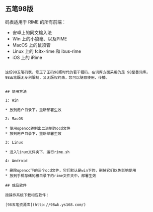 ## 五笔98版

码表适用于 RIME 的所有前端：

* 安卓上的同文输入法
* Win 上的小狼毫、以及PIME
* MacOS 上的鼠须管
* Linux 上的 fcitx-rime 和 ibus-rime
* iOS 上的 iRime

````

这份98五笔码表，修正了王码98版时代的若干错码，在词库方面采用的是 98至善词库。
98五笔既无专利限制，又无版权约束，您可以随意使用，传播。


## 使用方法

1: Win 

* 放到用户目录下，重新部署生效

2: MacOS

* 使用opencc转制出二进制的ocd文件
* 放到用户目录下，重新部署生效

3: Linux

* 进入linux文件夹下，运行rime.sh

4: Android

* 删除opencc下的三个ocd文件，它们默认是win下的，删掉它们以免影响使用
* 放到手机存储的根目录下的rime文件夹中，部署生效

## 成品软件

按操作系统下载相应软件：

[98五笔资源库](http://98wb.ys168.com/)
